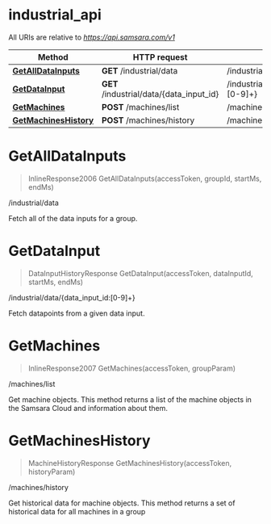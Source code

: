 # industrial_api

All URIs are relative to *https://api.samsara.com/v1*

Method | HTTP request | Description
------------- | ------------- | -------------
[**GetAllDataInputs**](industrial_api.md#GetAllDataInputs) | **GET** /industrial/data | /industrial/data
[**GetDataInput**](industrial_api.md#GetDataInput) | **GET** /industrial/data/{data_input_id} | /industrial/data/{data_input_id:[0-9]+}
[**GetMachines**](industrial_api.md#GetMachines) | **POST** /machines/list | /machines/list
[**GetMachinesHistory**](industrial_api.md#GetMachinesHistory) | **POST** /machines/history | /machines/history


<a name="GetAllDataInputs"></a>
# **GetAllDataInputs**
> InlineResponse2006 GetAllDataInputs(accessToken, groupId, startMs, endMs)

/industrial/data

Fetch all of the data inputs for a group.
<a name="GetDataInput"></a>
# **GetDataInput**
> DataInputHistoryResponse GetDataInput(accessToken, dataInputId, startMs, endMs)

/industrial/data/{data_input_id:[0-9]+}

Fetch datapoints from a given data input.
<a name="GetMachines"></a>
# **GetMachines**
> InlineResponse2007 GetMachines(accessToken, groupParam)

/machines/list

Get machine objects. This method returns a list of the machine objects in the Samsara Cloud and information about them.
<a name="GetMachinesHistory"></a>
# **GetMachinesHistory**
> MachineHistoryResponse GetMachinesHistory(accessToken, historyParam)

/machines/history

Get historical data for machine objects. This method returns a set of historical data for all machines in a group

